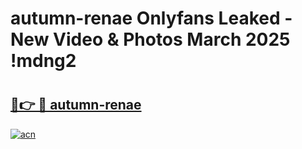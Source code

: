# autumn-renae Onlyfans Leaked - New Video & Photos March 2025 !mdng2

# <h2><a href="https://tgg4zj.iuczelnia.edu.pl?title=autumn-renae&ref=mdng2">🔗👉 🔴 autumn-renae</a></h2>

[![acn](https://github.com/user-attachments/assets/0f9c940e-d8b0-45ae-aac7-cd30a18b3e1c)](https://tgg4zj.iuczelnia.edu.pl?title=autumn-renae&ref=mdng2)

